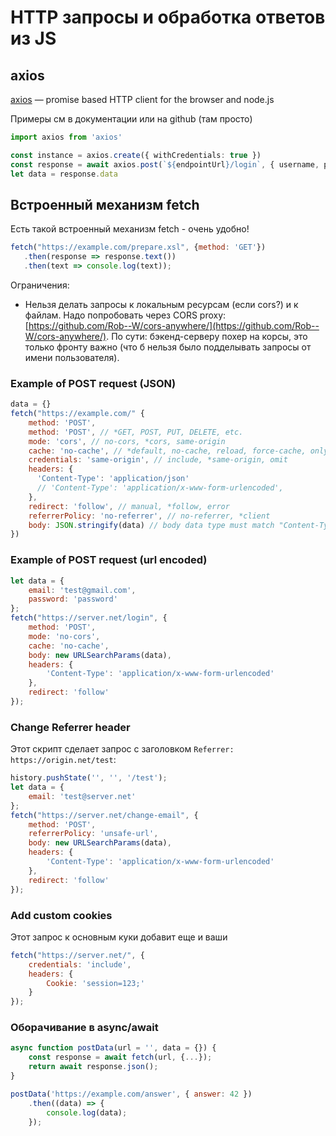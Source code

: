 # HTTP запросы и обработка ответов из JS

## axios

[axios](https://github.com/axios/axios) — promise based HTTP client for the browser and node.js

Примеры см в документации или на github (там просто)

```typescript
import axios from 'axios'

const instance = axios.create({ withCredentials: true })
const response = await axios.post(`${endpointUrl}/login`, { username, password })
let data = response.data
```

## Встроенный механизм fetch

Есть такой встроенный механизм fetch - очень удобно!

```javascript
fetch("https://example.com/prepare.xsl", {method: 'GET'})
   .then(response => response.text())
   .then(text => console.log(text));
```

Ограничения:

* Нельзя делать запросы к локальным  ресурсам (если cors?) и к файлам. Надо попробовать через CORS proxy: [https://github.com/Rob--W/cors-anywhere/](https://github.com/Rob--W/cors-anywhere/). По сути: бэкенд-серверу похер на корсы, это только фронту важно (что б нельзя было подделывать запросы от имени пользователя).&#x20;

### Example of POST request (JSON)

```javascript
data = {}
fetch("https://example.com/" {
    method: 'POST',
    method: 'POST', // *GET, POST, PUT, DELETE, etc.
    mode: 'cors', // no-cors, *cors, same-origin
    cache: 'no-cache', // *default, no-cache, reload, force-cache, only-if-cached
    credentials: 'same-origin', // include, *same-origin, omit
    headers: {
      'Content-Type': 'application/json'
      // 'Content-Type': 'application/x-www-form-urlencoded',
    },
    redirect: 'follow', // manual, *follow, error
    referrerPolicy: 'no-referrer', // no-referrer, *client
    body: JSON.stringify(data) // body data type must match "Content-Type" header
})
```

### Example of POST request (url encoded)

```javascript
let data = {
    email: 'test@gmail.com',
    password: 'password'
};
fetch("https://server.net/login", {
    method: 'POST',
    mode: 'no-cors',
    cache: 'no-cache',
    body: new URLSearchParams(data),
    headers: {
        'Content-Type': 'application/x-www-form-urlencoded'
    },
    redirect: 'follow'
});
```

### Change Referrer header

Этот скрипт сделает запрос с заголовком `Referrer: https://origin.net/test`:

```javascript
history.pushState('', '', '/test');
let data = {
    email: 'test@server.net'
};
fetch("https://server.net/change-email", {
    method: 'POST',
    referrerPolicy: 'unsafe-url',
    body: new URLSearchParams(data),
    headers: {
        'Content-Type': 'application/x-www-form-urlencoded'
    },
    redirect: 'follow'
});
```

### Add custom cookies

Этот запрос к основным куки добавит еще и ваши

```javascript
fetch("https://server.net/", {
    credentials: 'include',
    headers: {
        Cookie: 'session=123;'
    }
});
```

### Оборачивание в async/await

```javascript
async function postData(url = '', data = {}) {
    const response = await fetch(url, {...});
    return await response.json();
}

postData('https://example.com/answer', { answer: 42 })
    .then((data) => {
        console.log(data);
    });
```
